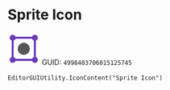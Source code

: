 # Sprite Icon
![](/img/Sprite%20Icon.png)
GUID: `4998403706015125745`
```
EditorGUIUtility.IconContent("Sprite Icon")
```
